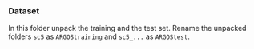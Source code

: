 
### Dataset

In this folder unpack the training and the test set. Rename the unpacked folders `sc5` as `ARGOStraining` and `sc5_...` as `ARGOStest`. 

